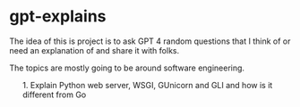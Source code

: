 # gpt-explains

The idea of this is project is to ask GPT 4 random questions that I think of or need an explanation of and share it with folks.

The topics are mostly going to be around software engineering.

<ol>
    1. Explain Python web server, WSGI, GUnicorn and GLI and how is it different from Go
</ol>